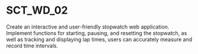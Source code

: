 # SCT_WD_02
Create an interactive and user-friendly stopwatch web application.  Implement functions for starting, pausing, and resetting the stopwatch, as well as tracking and displaying lap times, users can accurately measure and record time intervals.
